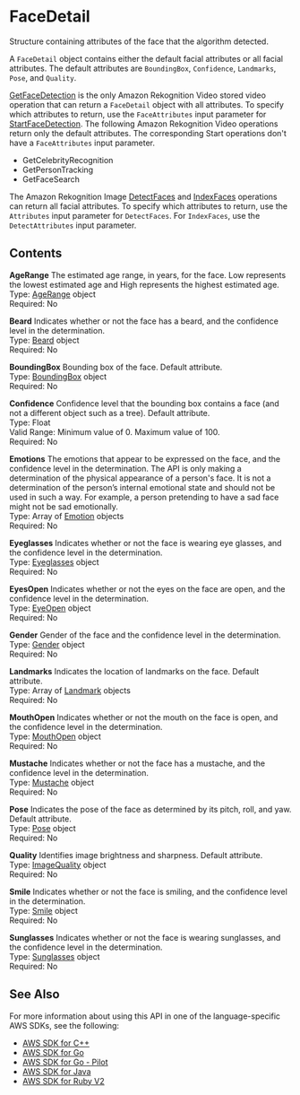 # FaceDetail<a name="API_FaceDetail"></a>

Structure containing attributes of the face that the algorithm detected\.

A `FaceDetail` object contains either the default facial attributes or all facial attributes\. The default attributes are `BoundingBox`, `Confidence`, `Landmarks`, `Pose`, and `Quality`\.

 [GetFaceDetection](API_GetFaceDetection.md) is the only Amazon Rekognition Video stored video operation that can return a `FaceDetail` object with all attributes\. To specify which attributes to return, use the `FaceAttributes` input parameter for [StartFaceDetection](API_StartFaceDetection.md)\. The following Amazon Rekognition Video operations return only the default attributes\. The corresponding Start operations don't have a `FaceAttributes` input parameter\.
+ GetCelebrityRecognition
+ GetPersonTracking
+ GetFaceSearch

The Amazon Rekognition Image [DetectFaces](API_DetectFaces.md) and [IndexFaces](API_IndexFaces.md) operations can return all facial attributes\. To specify which attributes to return, use the `Attributes` input parameter for `DetectFaces`\. For `IndexFaces`, use the `DetectAttributes` input parameter\.

## Contents<a name="API_FaceDetail_Contents"></a>

 **AgeRange**   <a name="rekognition-Type-FaceDetail-AgeRange"></a>
The estimated age range, in years, for the face\. Low represents the lowest estimated age and High represents the highest estimated age\.  
Type: [AgeRange](API_AgeRange.md) object  
Required: No

 **Beard**   <a name="rekognition-Type-FaceDetail-Beard"></a>
Indicates whether or not the face has a beard, and the confidence level in the determination\.  
Type: [Beard](API_Beard.md) object  
Required: No

 **BoundingBox**   <a name="rekognition-Type-FaceDetail-BoundingBox"></a>
Bounding box of the face\. Default attribute\.  
Type: [BoundingBox](API_BoundingBox.md) object  
Required: No

 **Confidence**   <a name="rekognition-Type-FaceDetail-Confidence"></a>
Confidence level that the bounding box contains a face \(and not a different object such as a tree\)\. Default attribute\.  
Type: Float  
Valid Range: Minimum value of 0\. Maximum value of 100\.  
Required: No

 **Emotions**   <a name="rekognition-Type-FaceDetail-Emotions"></a>
The emotions that appear to be expressed on the face, and the confidence level in the determination\. The API is only making a determination of the physical appearance of a person's face\. It is not a determination of the person’s internal emotional state and should not be used in such a way\. For example, a person pretending to have a sad face might not be sad emotionally\.  
Type: Array of [Emotion](API_Emotion.md) objects  
Required: No

 **Eyeglasses**   <a name="rekognition-Type-FaceDetail-Eyeglasses"></a>
Indicates whether or not the face is wearing eye glasses, and the confidence level in the determination\.  
Type: [Eyeglasses](API_Eyeglasses.md) object  
Required: No

 **EyesOpen**   <a name="rekognition-Type-FaceDetail-EyesOpen"></a>
Indicates whether or not the eyes on the face are open, and the confidence level in the determination\.  
Type: [EyeOpen](API_EyeOpen.md) object  
Required: No

 **Gender**   <a name="rekognition-Type-FaceDetail-Gender"></a>
Gender of the face and the confidence level in the determination\.  
Type: [Gender](API_Gender.md) object  
Required: No

 **Landmarks**   <a name="rekognition-Type-FaceDetail-Landmarks"></a>
Indicates the location of landmarks on the face\. Default attribute\.  
Type: Array of [Landmark](API_Landmark.md) objects  
Required: No

 **MouthOpen**   <a name="rekognition-Type-FaceDetail-MouthOpen"></a>
Indicates whether or not the mouth on the face is open, and the confidence level in the determination\.  
Type: [MouthOpen](API_MouthOpen.md) object  
Required: No

 **Mustache**   <a name="rekognition-Type-FaceDetail-Mustache"></a>
Indicates whether or not the face has a mustache, and the confidence level in the determination\.  
Type: [Mustache](API_Mustache.md) object  
Required: No

 **Pose**   <a name="rekognition-Type-FaceDetail-Pose"></a>
Indicates the pose of the face as determined by its pitch, roll, and yaw\. Default attribute\.  
Type: [Pose](API_Pose.md) object  
Required: No

 **Quality**   <a name="rekognition-Type-FaceDetail-Quality"></a>
Identifies image brightness and sharpness\. Default attribute\.  
Type: [ImageQuality](API_ImageQuality.md) object  
Required: No

 **Smile**   <a name="rekognition-Type-FaceDetail-Smile"></a>
Indicates whether or not the face is smiling, and the confidence level in the determination\.  
Type: [Smile](API_Smile.md) object  
Required: No

 **Sunglasses**   <a name="rekognition-Type-FaceDetail-Sunglasses"></a>
Indicates whether or not the face is wearing sunglasses, and the confidence level in the determination\.  
Type: [Sunglasses](API_Sunglasses.md) object  
Required: No

## See Also<a name="API_FaceDetail_SeeAlso"></a>

For more information about using this API in one of the language\-specific AWS SDKs, see the following:
+  [AWS SDK for C\+\+](https://docs.aws.amazon.com/goto/SdkForCpp/rekognition-2016-06-27/FaceDetail) 
+  [AWS SDK for Go](https://docs.aws.amazon.com/goto/SdkForGoV1/rekognition-2016-06-27/FaceDetail) 
+  [AWS SDK for Go \- Pilot](https://docs.aws.amazon.com/goto/SdkForGoPilot/rekognition-2016-06-27/FaceDetail) 
+  [AWS SDK for Java](https://docs.aws.amazon.com/goto/SdkForJava/rekognition-2016-06-27/FaceDetail) 
+  [AWS SDK for Ruby V2](https://docs.aws.amazon.com/goto/SdkForRubyV2/rekognition-2016-06-27/FaceDetail) 